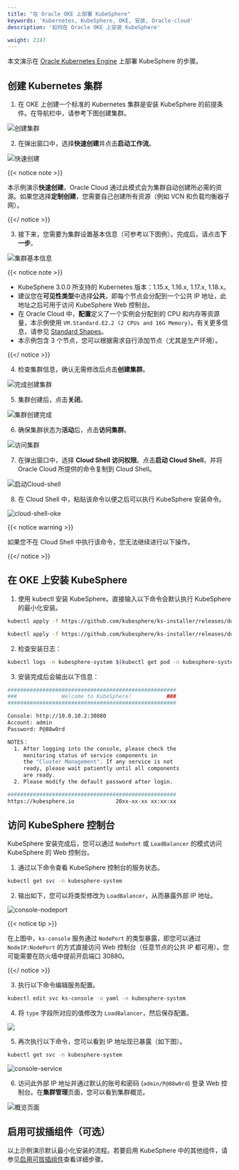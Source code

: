 ```yaml
---
title: "在 Oracle OKE 上部署 KubeSphere"
keywords: 'Kubernetes, KubeSphere, OKE, 安装, Oracle-cloud'
description: '如何在 Oracle OKE 上安装 KubeSphere'

weight: 2247
---
```


本文演示在 [Oracle Kubernetes Engine](https://www.oracle.com/cn/cloud/compute/container-engine-kubernetes.html) 上部署 KubeSphere 的步骤。

## 创建 Kubernetes 集群

1. 在 OKE 上创建一个标准的 Kubernetes 集群是安装 KubeSphere 的前提条件。在导航栏中，请参考下图创建集群。

![创建集群](/images/docs/zh-cn/installing-on-kubernetes/hosted-kubernetes/install-kubesphere-on-oke/创建集群.jpg)

2. 在弹出窗口中，选择**快速创建**并点击**启动工作流**。

![快速创建](/images/docs/zh-cn/installing-on-kubernetes/hosted-kubernetes/install-kubesphere-on-oke/快速创建.jpg)

{{< notice note >}}

本示例演示**快速创建**，Oracle Cloud 通过此模式会为集群自动创建所必需的资源。如果您选择**定制创建**，您需要自己创建所有资源（例如 VCN 和负载均衡器子网）。

{{</ notice >}} 

3. 接下来，您需要为集群设置基本信息（可参考以下图例）。完成后，请点击**下一步**。

![集群基本信息](/images/docs/zh-cn/installing-on-kubernetes/hosted-kubernetes/install-kubesphere-on-oke/集群基本信息.jpg)

{{< notice note >}}

- KubeSphere 3.0.0 所支持的 Kubernetes 版本：1.15.x, 1.16.x, 1.17.x, 1.18.x。
- 建议您在**可见性类型**中选择**公共**，即每个节点会分配到一个公共 IP 地址，此地址之后可用于访问 KubeSphere Web 控制台。
- 在 Oracle Cloud 中，**配置**定义了一个实例会分配到的 CPU 和内存等资源量，本示例使用 `VM.Standard.E2.2 (2 CPUs and 16G Memory)`。有关更多信息，请参见 [Standard Shapes](https://docs.cloud.oracle.com/en-us/iaas/Content/Compute/References/computeshapes.htm#vmshapes__vm-standard)。
- 本示例包含 3 个节点，您可以根据需求自行添加节点（尤其是生产环境）。

{{</ notice >}} 

4. 检查集群信息，确认无需修改后点击**创建集群**。

![完成创建集群](/images/docs/zh-cn/installing-on-kubernetes/hosted-kubernetes/install-kubesphere-on-oke/完成创建集群.jpg)

5. 集群创建后，点击**关闭**。

![集群创建完成](/images/docs/zh-cn/installing-on-kubernetes/hosted-kubernetes/install-kubesphere-on-oke/集群创建完成.jpg)

6. 确保集群状态为**活动**后，点击**访问集群**。

![访问集群](/images/docs/zh-cn/installing-on-kubernetes/hosted-kubernetes/install-kubesphere-on-oke/访问集群.jpg)

7. 在弹出窗口中，选择 **Cloud Shell 访问权限**。点击**启动 Cloud Shell**，并将 Oracle Cloud 所提供的命令复制到 Cloud Shell。

![启动Cloud-shell](/images/docs/zh-cn/installing-on-kubernetes/hosted-kubernetes/install-kubesphere-on-oke/启动Cloud-shell.jpg)

8. 在 Cloud Shell 中，粘贴该命令以便之后可以执行 KubeSphere 安装命令。

![cloud-shell-oke](/images/docs/zh-cn/installing-on-kubernetes/hosted-kubernetes/install-kubesphere-on-oke/cloud-shell-oke.jpg)

{{< notice warning >}}

如果您不在 Cloud Shell 中执行该命令，您无法继续进行以下操作。

{{</ notice >}}

## 在 OKE 上安装 KubeSphere

1. 使用 kubectl 安装 KubeSphere。直接输入以下命令会默认执行 KubeSphere 的最小化安装。

```bash
kubectl apply -f https://github.com/kubesphere/ks-installer/releases/download/v3.0.0/kubesphere-installer.yaml
```

```bash
kubectl apply -f https://github.com/kubesphere/ks-installer/releases/download/v3.0.0/cluster-configuration.yaml
```

2. 检查安装日志：

```bash
kubectl logs -n kubesphere-system $(kubectl get pod -n kubesphere-system -l app=ks-install -o jsonpath='{.items[0].metadata.name}') -f
```

3. 安装完成后会输出以下信息：

```bash
#####################################################
###              Welcome to KubeSphere!           ###
#####################################################

Console: http://10.0.10.2:30880
Account: admin
Password: P@88w0rd

NOTES：
  1. After logging into the console, please check the
     monitoring status of service components in
     the "Cluster Management". If any service is not
     ready, please wait patiently until all components 
     are ready.
  2. Please modify the default password after login.

#####################################################
https://kubesphere.io             20xx-xx-xx xx:xx:xx
```

## 访问 KubeSphere 控制台

KubeSphere 安装完成后，您可以通过 `NodePort` 或 `LoadBalancer` 的模式访问 KubeSphere 的 Web 控制台。

1. 通过以下命令查看 KubeSphere 控制台的服务状态。

```bash
kubectl get svc -n kubesphere-system
```

2. 输出如下，您可以将类型修改为 `LoadBalancer`，从而暴露外部 IP 地址。

![console-nodeport](https://ap3.qingstor.com/kubesphere-website/docs/nodeport-console.jpg)

{{< notice tip >}}

在上图中，`ks-console` 服务通过 `NodePort` 的类型暴露，即您可以通过 `NodeIP:NodePort` 的方式直接访问 Web 控制台（任意节点的公共 IP 都可用）。您可能需要在防火墙中提前开启端口 30880。

{{</ notice >}}

3. 执行以下命令编辑服务配置。

```bash
kubectl edit svc ks-console -o yaml -n kubesphere-system
```

4. 将 `type` 字段所对应的值修改为 `LoadBalancer`，然后保存配置。

![](https://ap3.qingstor.com/kubesphere-website/docs/change-service-type.png)

5. 再次执行以下命令，您可以看到 IP 地址现已暴露（如下图）。

```bash
kubectl get svc -n kubesphere-system
```

![console-service](https://ap3.qingstor.com/kubesphere-website/docs/console-service.png)

6. 访问此外部 IP 地址并通过默认的账号和密码 (`admin/P@88w0rd`) 登录 Web 控制台。在**集群管理**页面，您可以看到集群概览。

![概览页面](/images/docs/zh-cn/installing-on-kubernetes/hosted-kubernetes/install-kubesphere-on-oke/概览页面.jpg)

## 启用可拔插组件（可选）

以上示例演示默认最小化安装的流程。若要启用 KubeSphere 中的其他组件，请参见[启用可拔插组件](../../../pluggable-components/)查看详细步骤。

